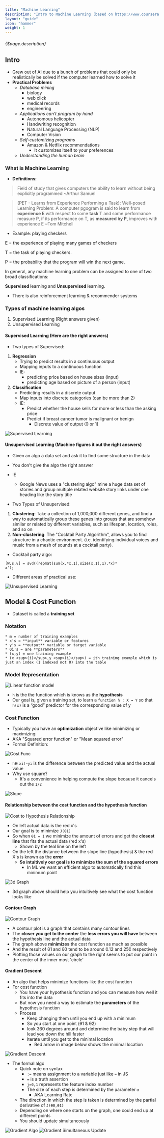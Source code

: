 ```yaml
---
title: "Machine Learning"
description: "Intro to Machine Learning (based on https://www.coursera.org/learn/machine-learning)"
layout: "guide"
icon: "hammer"
weight: 1
---
```


###### {$page.description}

<article id="1">

## Intro

* Grew out of AI due to a bunch of problems that could only be realistically be solved if the computer learned how to solve it
* **Practical Problems**
	* *Database mining*
		* biology
		* web click
		* medical records
		* engineering
	* *Applications can't program by hand*
		* Autonomous helicopter
		* Handwriting recognition
		* Natural Language Processing (NLP)
		* Computer Vision
	* *Self-customizing programs*
		* Amazon & Netflix recommendations
			*	It customizes itself to your preferences
	* *Understanding the human brain*

### What is Machine Learning

* **Definitions**:

> Field of study that gives computers the ability to learn without being explicitly programmed ~Arthur Samuel

> (PET - Learns from Experience Performing a Task): Well-posed Learning Problem: A computer pgogram is said to learn from **experience E** with respect to some **task T** and some performance measure P, if its performance on T, as **measured by P**, improves with experience E ~Tom Mitchell

* Example: playing checkers

E = the experience of playing many games of checkers

T = the task of playing checkers.

P = the probability that the program will win the next game.

In general, any machine learning problem can be assigned to one of two broad classifications:

**Supervised** learning and **Unsupervised** learning.

* There is also reinforcement learning & recommender systems

### Types of machine learning algos

1. Supervised Learning (Right answers given)
2. Unsupervised Learning

#### Supervised Learning (Here are the right answers)

* Two types of Supervised:

1. **Regression**
	* Trying to predict results in a continuous output
	* Mapping inputs to a continuous function
	* IE:
		* predicting price based on house sizes (input)
		* predicting age based on picture of a person (input)
2. **Classification**
	* Predicting results in a discrete output
	* Map inputs into discrete categories (can be more than 2)
	* IE:
		* Predict whether the house sells for more or less than the asking price
		* Predict if breast cancer tumor is malignant or benign
			* Discrete value of output (0 or 1)

<img alt="Supervised Learning" src="/images/ml/supervised.png">

#### Unsupervised Learning (Machine figures it out the right answers)

* Given an algo a data set and ask it to find some structure in the data
* You don't give the algo the right answer
* IE
	* Google News uses a "clustering algo" mine a huge data set of stories and group multiple related website story links under one heading like the story title

* Two Types of Unsupervised:
1. **Clustering**: Take a collection of 1,000,000 different genes, and find a way to automatically group these genes into groups that are somehow similar or related by different variables, such as lifespan, location, roles, and so on
2. **Non-clustering**: The "Cocktail Party Algorithm", allows you to find structure in a chaotic environment. (i.e. identifying individual voices and music from a mesh of sounds at a cocktail party).

*	Cocktail party algo:
```
[W,s,v] = svd((repmat(sum(x.*x,1),size(x,1),1).*x)*
x');
```

* Different areas of practical use:

<img alt="Unsupervised Learning" src="/images/ml/unsupervised.png">

</article>

<article id="2">

## Model & Cost Function

* Dataset is called a **training set**

### **Notation**
	* m = number of training examples
	* x's = **input** variable or features
	* y's = **output** variable or target variable
	* ϴi's = are **parameters**
	* (x,y) = one training example
	* (x <sup>(i)</sup>,y <sup>(i)</sup>) = ith training example which is just an index (1 indexed not 0) into the table

### Model Representation

<img alt="Linear function model" src="/images/ml/linear-model.png">

* `h` is the the function which is knows as the **hypothesis**
* Our goal is, given a training set, to learn a `function h : X → Y` so that `h(x)` is a “good” predictor for the corresponding value of y


### Cost Function 

* Typically you have an **optimization** objective like minimizing or maximizing
* AKA "Squared error function" or "Mean squared error"
* Formal Definition:

<img alt="Cost Func" src="/images/ml/cost-func.png">

* `hθ​(xi​)−yi​` is the difference between the predicted value and the actual value
* Why use square?
	* It's a convenience in helping compute the slope because it cancels out the `1/2`

<img alt="Slope" src="/images/ml/slope.png">

#### Relationship between the cost function and the hypothesis function

<img alt="Cost to Hypothesis Relationship" src="/images/ml/cost-to-hypothesis.png">

* On left actual data is the red x's
* Our goal is to minimize `J(θ1)`
* So when `θ1 = 1` we minimize the amount of errors and get the **closest line** that fits the actual data (red x's)
	* Shown by the teal line on the left
* On the left the distance between the slope line (hypothesis) & the red X's is known as the **error**
	* **So intuitively our goal is to minimize the sum of the squared errors**
		* In ML we want an efficient algo to automatically find this minimum point

<img alt="3d Graph" src="/images/ml/3d-cost.png">

* 3d graph above should help you intuitively see what the cost function looks like

#### Contour Graph

<img alt="Contour Graph" src="/images/ml/contour.png">

* A contour plot is a graph that contains many contour lines
* The **closer you get to the center** the **less errors you will have** between the hypothesis line and the actual data
* The graph above **minimizes** the cost function as much as possible
* And the result of θ1​ and θ0​ tend to be around 0.12 and 250 respectively
* Plotting those values on our graph to the right seems to put our point in the center of the inner most 'circle'

#### Gradient Descent

* An algo that helps minimize functions like the cost function
* For cost function
	* You have your hypothesis function and you can measure how well it fits into the data
	* But now you need a way to estimate the **parameters** of the hypothesis function
	* Process
		* Keep changing them until you end up with a minimum
		* So you start at one point (θ1 & θ2)
		* look 360 degrees around and determine the baby step that will lead you down the hill faster
		* Iterate until you get to the minimal location
			* Red arrow in image below shows the minimal location

<img alt="Gradient Descent" src="/images/ml/gradient-descent.png">

* The formal algo
	* Quick note on syntax
		* `:=` means assignment to a variable just like `=` in JS
		* `=` is a truth assertion
		* `j=0,1` represents the feature index number
		* The size of each step is determined by the parameter `α`
			* AKA Learning Rate
	* The direction in which the step is taken is determined by the partial derivative of `J(θ0,θ1)`
	* Depending on where one starts on the graph, one could end up at different points
	* You should update simultaneously

<img alt="Gradient Algo" src="/images/ml/gradient-algo.png">
<img alt="Gradient Simultaneous Update" src="/images/ml/gradient-update.png">

</article>
